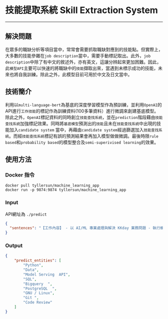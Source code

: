 # 技能提取系統 Skill Extraction System 
-- --
## 解決問題
在眾多的職缺分析等項目當中，常常會需要抓取職缺對應到的技能點。但實際上，大多數的技能參雜在`job description`當中，需要手動標記取出。此外，`job description`中除了有中文的敘述外，亦有英文，這讓分辨起來更加困難。因此，此`模型API`主要可以快速的將職缺中的`技能`擷取出來，當遇到未標示成功的技能，未來也將自我訓練。除此之外，此模型目前可用於中文及日文當中。

## 技術簡介
利用以`multi-language-bert`為基底的深度學習模型作為預訓練，並利用`OpenAI`的API進行`工作技能`的標記作為訓練資料(100多筆資料）進行微調來創建基底模型。除此之外，`OpenAI`標記資料的同時創立`技能查找系統`，並在`prediction`階段藉由`技能查找系統`加強標記效果。同時將`基底模型`預測出的`技能`且未在`技能查找系統`中出現的技能加入`candidate system`
當中，再藉由`candidate system`經過篩選加入`技能查找系統`。而經`技能查找系統`標記有誤的預測結果會再加入模型做做微調。最後時限`rule based`和`probability based`的模型整合及`semi-superivised learning`的效果。

## 使用方法
### Docker 指令
```
docker pull tyllersun/machine_learning_app
docker run -p 9874:9874 tyllersun/machine_learning_app
```
### Input
API網址為 `./predict`
```json
{
  "sentences": "【工作內容】 - 以 AI/ML 專業處理與解決 KKday 業務問題 - 執行機器學習專案，設計、建置將模型投入正式環境所需的架構 - 建立資料科學與機器學習所需基礎建設，落實 MLOps 精神與技術 - Survey AI/ML 相關新技術，以及 PoC 的建立與評估 【技術與經驗】 - 至少 3 年的機器學習相關開發工作經驗 - 熟悉資料科學、機器學習與深度學習的專業知識，能理解演算法的原理並選擇、建立合適的模型 - 熟悉 Python 語言，並有機器學習系統的開發經驗 - 具有整合第三方 AI 服務 API 的經驗 - 具有開發 Data or Model Serving API 服務的經驗 - 熟悉 SQL 與 Bigquery / PostgreSQL 的運用、操作 - 熟悉 GNU / Linux 系統與環境建置 - 具有 Git 相關版控工具實務經驗，與熟悉 Code Review 流程與要點 【態度與特質】 - 良好的團隊溝通能力，你將與 KKday 各種資料領域角色密切的合作 - 清晰的邏輯、獨立思考、解決問題的能力 - 對技術有熱忱，樂於增進自我、學習以及分享"
}
```
### Output
```json
{
    "predict_entities": [
        "Python",
        "Data",
        "Model Serving  API",
        "SQL",
        "Bigquery  ",
        "PostgreSQL  ",
        "GNU / Linux",
        "Git ",
        "Code Review"
    ]
}
```


